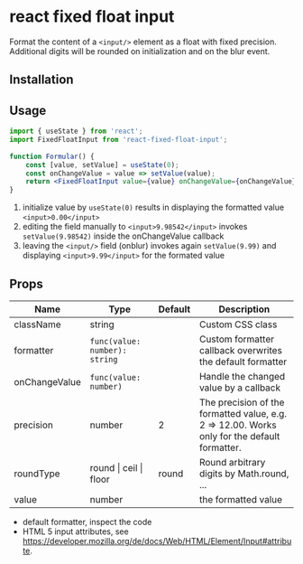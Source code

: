 # react fixed float input
 
Format the content of a ````<input/>```` element as a float with fixed precision. Additional digits will be rounded on initialization and on the blur event.

## Installation
 
## Usage

```jsx
import { useState } from 'react';
import FixedFloatInput from 'react-fixed-float-input';
 
function Formular() {
    const [value, setValue] = useState(0);
    const onChangeValue = value => setValue(value);
    return <FixedFloatInput value={value} onChangeValue={onChangeValue}/>;
}
 ```
 
1) initialize value by ````useState(0)```` results in displaying  the formatted value ````<input>0.00</input>````
2) editing the field manually to ````<input>9.98542</input>```` invokes ````setValue(9.98542)```` inside the onChangeValue callback
3) leaving the ````<input/>```` field (onblur) invokes again ````setValue(9.99)```` and  displaying ````<input>9.99</input>```` for the formated value

## Props

| Name | Type | Default | Description |
| -----|------| --------| ----------- |
| className | string | | Custom CSS class |   
| formatter | ````func(value: number): string```` | | Custom formatter callback overwrites the default formatter |
| onChangeValue | ````func(value: number)```` | | Handle the changed value by a callback |
| precision | number  | 2 | The precision of the formatted value, e.g. 2 => 12.00. Works only for the default formatter. |
| roundType | round \| ceil \| floor | round | Round arbitrary digits by Math.round, ...|
| value | number | | the formatted value | 

* default formatter, inspect the code
* HTML 5 input attributes, see https://developer.mozilla.org/de/docs/Web/HTML/Element/Input#attribute.

